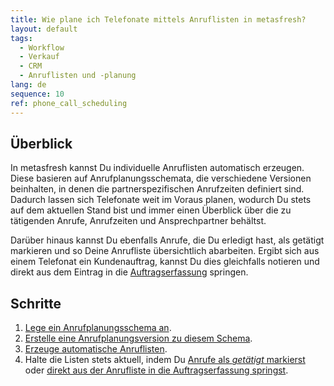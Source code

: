 ```yaml
---
title: Wie plane ich Telefonate mittels Anruflisten in metasfresh?
layout: default
tags:
  - Workflow
  - Verkauf
  - CRM
  - Anruflisten und -planung
lang: de
sequence: 10
ref: phone_call_scheduling
---
```


## Überblick
In metasfresh kannst Du individuelle Anruflisten automatisch erzeugen. Diese basieren auf Anrufplanungsschemata, die verschiedene Versionen beinhalten, in denen die partnerspezifischen Anrufzeiten definiert sind. Dadurch lassen sich Telefonate weit im Voraus planen, wodurch Du stets auf dem aktuellen Stand bist und immer einen Überblick über die zu tätigenden Anrufe, Anrufzeiten und Ansprechpartner behältst.

Darüber hinaus kannst Du ebenfalls Anrufe, die Du erledigt hast, als getätigt markieren und so Deine Anrufliste übersichtlich abarbeiten. Ergibt sich aus einem Telefonat ein Kundenauftrag, kannst Du dies gleichfalls notieren und direkt aus dem Eintrag in die [Auftragserfassung](Auftrag_erfassen) springen.

## Schritte
1. [Lege ein Anrufplanungsschema an](Anrufplanungsschema_anlegen).
1. [Erstelle eine Anrufplanungsversion zu diesem Schema](Anrufplanungsversion_erstellen).
1. [Erzeuge automatische Anruflisten](Anruflisten_automatisch_generieren).
1. Halte die Listen stets aktuell, indem Du [Anrufe als *getätigt* markierst](Anrufplanung_Anruf_getaetigt) oder [direkt aus der Anrufliste in die Auftragserfassung springst](Anrufplanung_Auftrag_erteilen).
